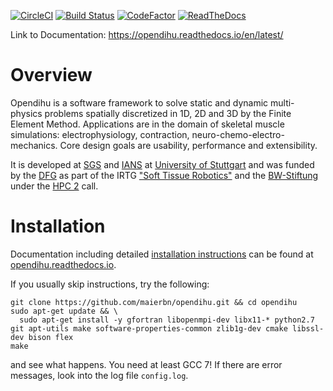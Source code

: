 [![CircleCI](https://circleci.com/gh/maierbn/opendihu/tree/develop.svg?style=svg)](https://circleci.com/gh/maierbn/opendihu/tree/develop)
[![Build Status](https://travis-ci.com/maierbn/opendihu.svg?branch=stable)](https://travis-ci.com/maierbn/opendihu)
[![CodeFactor](https://www.codefactor.io/repository/github/maierbn/opendihu/badge/develop)](https://www.codefactor.io/repository/github/maierbn/opendihu/overview/develop)
[![ReadTheDocs](https://readthedocs.org/projects/opendihu/badge/?version=latest)](https://opendihu.readthedocs.io/en/latest/)

Link to Documentation: https://opendihu.readthedocs.io/en/latest/

# Overview
Opendihu is a software framework to solve static and dynamic multi-physics problems spatially discretized in 1D, 2D and 3D by the Finite Element Method. 
Applications are in the domain of skeletal muscle simulations: electrophysiology, contraction, neuro-chemo-electro-mechanics.
Core design goals are usability, performance and extensibility. 

It is developed at [SGS](https://www.ipvs.uni-stuttgart.de/abteilungen/sgs/index.html?__locale=en) and [IANS](https://www.ians.uni-stuttgart.de/institute/) at [University of Stuttgart](https://www.uni-stuttgart.de/en/index.html)
and was funded by the [DFG](https://www.dfg.de/en/funded_projects/current_projects_programmes/list/projectdetails/index.jsp?id=277536708) as part of the IRTG ["Soft Tissue Robotics"](https://www.irtg.auckland.ac.nz/)
and the [BW-Stiftung](https://www.bwstiftung.de/) under the [HPC 2](https://www.bwstiftung.de/hpcii/#c15824) call.

# Installation
Documentation including detailed [installation instructions](https://opendihu.readthedocs.io/en/latest/user/installation.html) can be found at [opendihu.readthedocs.io](https://opendihu.readthedocs.io/en/latest/).

If you usually skip instructions, try the following:
```
git clone https://github.com/maierbn/opendihu.git && cd opendihu
sudo apt-get update && \
  sudo apt-get install -y gfortran libopenmpi-dev libx11-* python2.7 git apt-utils make software-properties-common zlib1g-dev cmake libssl-dev bison flex
make
```
and see what happens. You need at least GCC 7! If there are error messages, look into the log file `config.log`.
